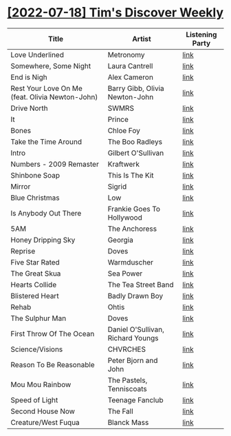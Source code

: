 # [[2022-07-18] Tim's Discover Weekly](https://open.spotify.com/user/zachthehammer/playlist/6eY7lASric8efZ4sn950nM)

| Title | Artist | Listening Party |
| --- | --- | --- |
| Love Underlined | Metronomy | [link](https://timstwitterlisteningparty.com/pages/replay/feed_765.html) |
| Somewhere, Some Night | Laura Cantrell | [link](https://timstwitterlisteningparty.com/pages/replay/feed_256.html) |
| End is Nigh | Alex Cameron | [link]() |
| Rest Your Love On Me (feat. Olivia Newton-John) | Barry Gibb, Olivia Newton-John | [link](https://timstwitterlisteningparty.com/pages/replay/feed_646.html) |
| Drive North | SWMRS | [link](https://timstwitterlisteningparty.com/pages/replay/feed_322.html) |
| It | Prince | [link]() |
| Bones | Chloe Foy | [link](https://timstwitterlisteningparty.com/pages/replay/feed_813.html) |
| Take the Time Around | The Boo Radleys | [link](https://timstwitterlisteningparty.com/pages/replay/feed_183.html) |
| Intro | Gilbert O'Sullivan | [link](https://timstwitterlisteningparty.com/pages/replay/feed_932.html) |
| Numbers - 2009 Remaster | Kraftwerk | [link]() |
| Shinbone Soap | This Is The Kit | [link](https://timstwitterlisteningparty.com/pages/replay/feed_501.html) |
| Mirror | Sigrid | [link](https://timstwitterlisteningparty.com/pages/replay/feed_1073.html) |
| Blue Christmas | Low | [link](https://timstwitterlisteningparty.com/pages/replay/feed_595.html) |
| Is Anybody Out There | Frankie Goes To Hollywood | [link](https://timstwitterlisteningparty.com/pages/replay/feed_798.html) |
| 5AM | The Anchoress | [link](https://timstwitterlisteningparty.com/pages/replay/feed_700.html) |
| Honey Dripping Sky | Georgia | [link](https://timstwitterlisteningparty.com/pages/replay/feed_410.html) |
| Reprise | Doves | [link](https://timstwitterlisteningparty.com/pages/replay/feed_8.html) |
| Five Star Rated | Warmduscher | [link](https://timstwitterlisteningparty.com/pages/replay/feed_1107.html) |
| The Great Skua | Sea Power | [link](https://timstwitterlisteningparty.com/pages/replay/feed_142.html) |
| Hearts Collide | The Tea Street Band | [link](https://timstwitterlisteningparty.com/pages/replay/feed_232.html) |
| Blistered Heart | Badly Drawn Boy | [link](https://timstwitterlisteningparty.com/pages/replay/feed_224.html) |
| Rehab | Ohtis | [link](https://timstwitterlisteningparty.com/pages/replay/feed_689.html) |
| The Sulphur Man | Doves | [link](https://timstwitterlisteningparty.com/pages/replay/feed_346.html) |
| First Throw Of The Ocean | Daniel O'Sullivan, Richard Youngs | [link](https://timstwitterlisteningparty.com/pages/replay/feed_591.html) |
| Science/Visions | CHVRCHES | [link](https://timstwitterlisteningparty.com/pages/replay/feed_277.html) |
| Reason To Be Reasonable | Peter Bjorn and John | [link](https://timstwitterlisteningparty.com/pages/replay/feed_427.html) |
| Mou Mou Rainbow | The Pastels, Tenniscoats | [link](https://timstwitterlisteningparty.com/pages/replay/feed_604.html) |
| Speed of Light | Teenage Fanclub | [link](https://timstwitterlisteningparty.com/pages/replay/feed_512.html) |
| Second House Now | The Fall | [link](https://timstwitterlisteningparty.com/pages/replay/feed_484.html) |
| Creature/West Fuqua | Blanck Mass | [link](https://timstwitterlisteningparty.com/pages/replay/feed_492.html) |

